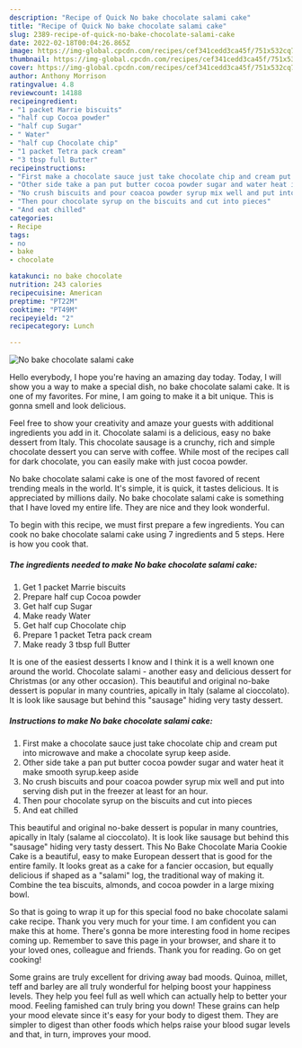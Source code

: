 ```yaml
---
description: "Recipe of Quick No bake chocolate salami cake"
title: "Recipe of Quick No bake chocolate salami cake"
slug: 2389-recipe-of-quick-no-bake-chocolate-salami-cake
date: 2022-02-18T00:04:26.865Z
image: https://img-global.cpcdn.com/recipes/cef341cedd3ca45f/751x532cq70/no-bake-chocolate-salami-cake-recipe-main-photo.jpg
thumbnail: https://img-global.cpcdn.com/recipes/cef341cedd3ca45f/751x532cq70/no-bake-chocolate-salami-cake-recipe-main-photo.jpg
cover: https://img-global.cpcdn.com/recipes/cef341cedd3ca45f/751x532cq70/no-bake-chocolate-salami-cake-recipe-main-photo.jpg
author: Anthony Morrison
ratingvalue: 4.8
reviewcount: 14188
recipeingredient:
- "1 packet Marrie biscuits"
- "half cup Cocoa powder"
- "half cup Sugar"
- " Water"
- "half cup Chocolate chip"
- "1 packet Tetra pack cream"
- "3 tbsp full Butter"
recipeinstructions:
- "First make a chocolate sauce just take chocolate chip and cream put into microwave and make a chocolate syrup keep aside."
- "Other side take a pan put butter cocoa powder sugar and water heat it make smooth syrup.keep aside"
- "No crush biscuits and pour coacoa powder syrup mix well and put into serving dish put in the freezer at least for an hour."
- "Then pour chocolate syrup on the biscuits and cut into pieces"
- "And eat chilled"
categories:
- Recipe
tags:
- no
- bake
- chocolate

katakunci: no bake chocolate 
nutrition: 243 calories
recipecuisine: American
preptime: "PT22M"
cooktime: "PT49M"
recipeyield: "2"
recipecategory: Lunch

---
```



![No bake chocolate salami cake](https://img-global.cpcdn.com/recipes/cef341cedd3ca45f/751x532cq70/no-bake-chocolate-salami-cake-recipe-main-photo.jpg)

Hello everybody, I hope you're having an amazing day today. Today, I will show you a way to make a special dish, no bake chocolate salami cake. It is one of my favorites. For mine, I am going to make it a bit unique. This is gonna smell and look delicious.

Feel free to show your creativity and amaze your guests with additional ingredients you add in it. Chocolate salami is a delicious, easy no bake dessert from Italy. This chocolate sausage is a crunchy, rich and simple chocolate dessert you can serve with coffee. While most of the recipes call for dark chocolate, you can easily make with just cocoa powder.

No bake chocolate salami cake is one of the most favored of recent trending meals in the world. It's simple, it is quick, it tastes delicious. It is appreciated by millions daily. No bake chocolate salami cake is something that I have loved my entire life. They are nice and they look wonderful.


To begin with this recipe, we must first prepare a few ingredients. You can cook no bake chocolate salami cake using 7 ingredients and 5 steps. Here is how you cook that.

<!--inarticleads1-->

##### The ingredients needed to make No bake chocolate salami cake:

1. Get 1 packet Marrie biscuits
1. Prepare half cup Cocoa powder
1. Get half cup Sugar
1. Make ready  Water
1. Get half cup Chocolate chip
1. Prepare 1 packet Tetra pack cream
1. Make ready 3 tbsp full Butter


It is one of the easiest desserts I know and I think it is a well known one around the world. Chocolate salami - another easy and delicious dessert for Christmas (or any other occasion). This beautiful and original no-bake dessert is popular in many countries, apically in Italy (salame al cioccolato). It is look like sausage but behind this &#34;sausage&#34; hiding very tasty dessert. 

<!--inarticleads2-->

##### Instructions to make No bake chocolate salami cake:

1. First make a chocolate sauce just take chocolate chip and cream put into microwave and make a chocolate syrup keep aside.
1. Other side take a pan put butter cocoa powder sugar and water heat it make smooth syrup.keep aside
1. No crush biscuits and pour coacoa powder syrup mix well and put into serving dish put in the freezer at least for an hour.
1. Then pour chocolate syrup on the biscuits and cut into pieces
1. And eat chilled


This beautiful and original no-bake dessert is popular in many countries, apically in Italy (salame al cioccolato). It is look like sausage but behind this &#34;sausage&#34; hiding very tasty dessert. This No Bake Chocolate Maria Cookie Cake is a beautiful, easy to make European dessert that is good for the entire family. It looks great as a cake for a fancier occasion, but equally delicious if shaped as a &#34;salami&#34; log, the traditional way of making it. Combine the tea biscuits, almonds, and cocoa powder in a large mixing bowl. 

So that is going to wrap it up for this special food no bake chocolate salami cake recipe. Thank you very much for your time. I am confident you can make this at home. There's gonna be more interesting food in home recipes coming up. Remember to save this page in your browser, and share it to your loved ones, colleague and friends. Thank you for reading. Go on get cooking!

Some grains are truly excellent for driving away bad moods. Quinoa, millet, teff and barley are all truly wonderful for helping boost your happiness levels. They help you feel full as well which can actually help to better your mood. Feeling famished can truly bring you down! These grains can help your mood elevate since it's easy for your body to digest them. They are simpler to digest than other foods which helps raise your blood sugar levels and that, in turn, improves your mood.
